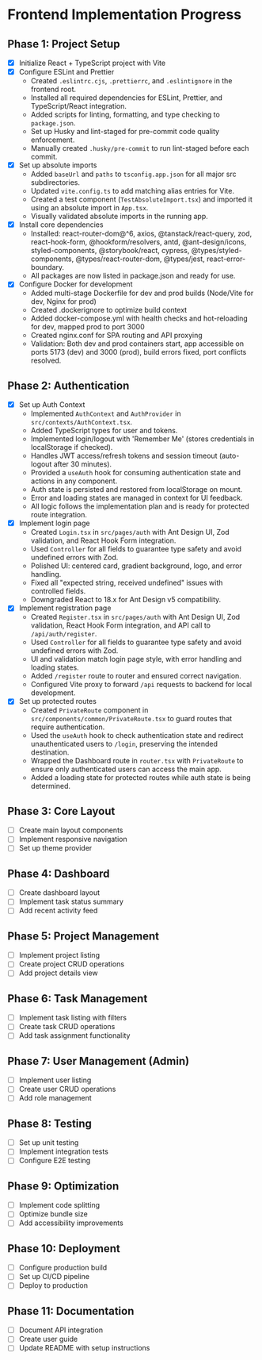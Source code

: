 # Frontend Implementation Progress

## Phase 1: Project Setup
- [x] Initialize React + TypeScript project with Vite
- [x] Configure ESLint and Prettier
  - Created `.eslintrc.cjs`, `.prettierrc`, and `.eslintignore` in the frontend root.
  - Installed all required dependencies for ESLint, Prettier, and TypeScript/React integration.
  - Added scripts for linting, formatting, and type checking to `package.json`.
  - Set up Husky and lint-staged for pre-commit code quality enforcement.
  - Manually created `.husky/pre-commit` to run lint-staged before each commit.
- [x] Set up absolute imports
  - Added `baseUrl` and `paths` to `tsconfig.app.json` for all major src subdirectories.
  - Updated `vite.config.ts` to add matching alias entries for Vite.
  - Created a test component (`TestAbsoluteImport.tsx`) and imported it using an absolute import in `App.tsx`.
  - Visually validated absolute imports in the running app.
- [x] Install core dependencies
  - Installed: react-router-dom@^6, axios, @tanstack/react-query, zod, react-hook-form, @hookform/resolvers, antd, @ant-design/icons, styled-components, @storybook/react, cypress, @types/styled-components, @types/react-router-dom, @types/jest, react-error-boundary.
  - All packages are now listed in package.json and ready for use.
- [x] Configure Docker for development
  - Added multi-stage Dockerfile for dev and prod builds (Node/Vite for dev, Nginx for prod)
  - Created .dockerignore to optimize build context
  - Added docker-compose.yml with health checks and hot-reloading for dev, mapped prod to port 3000
  - Created nginx.conf for SPA routing and API proxying
  - Validation: Both dev and prod containers start, app accessible on ports 5173 (dev) and 3000 (prod), build errors fixed, port conflicts resolved.

## Phase 2: Authentication
- [x] Set up Auth Context
  - Implemented `AuthContext` and `AuthProvider` in `src/contexts/AuthContext.tsx`.
  - Added TypeScript types for user and tokens.
  - Implemented login/logout with 'Remember Me' (stores credentials in localStorage if checked).
  - Handles JWT access/refresh tokens and session timeout (auto-logout after 30 minutes).
  - Provided a `useAuth` hook for consuming authentication state and actions in any component.
  - Auth state is persisted and restored from localStorage on mount.
  - Error and loading states are managed in context for UI feedback.
  - All logic follows the implementation plan and is ready for protected route integration.
- [x] Implement login page
  - Created `Login.tsx` in `src/pages/auth` with Ant Design UI, Zod validation, and React Hook Form integration.
  - Used `Controller` for all fields to guarantee type safety and avoid undefined errors with Zod.
  - Polished UI: centered card, gradient background, logo, and error handling.
  - Fixed all "expected string, received undefined" issues with controlled fields.
  - Downgraded React to 18.x for Ant Design v5 compatibility.
- [x] Implement registration page
  - Created `Register.tsx` in `src/pages/auth` with Ant Design UI, Zod validation, React Hook Form integration, and API call to `/api/auth/register`.
  - Used `Controller` for all fields to guarantee type safety and avoid undefined errors with Zod.
  - UI and validation match login page style, with error handling and loading states.
  - Added `/register` route to router and ensured correct navigation.
  - Configured Vite proxy to forward `/api` requests to backend for local development.
- [x] Set up protected routes
  - Created `PrivateRoute` component in `src/components/common/PrivateRoute.tsx` to guard routes that require authentication.
  - Used the `useAuth` hook to check authentication state and redirect unauthenticated users to `/login`, preserving the intended destination.
  - Wrapped the Dashboard route in `router.tsx` with `PrivateRoute` to ensure only authenticated users can access the main app.
  - Added a loading state for protected routes while auth state is being determined.
## Phase 3: Core Layout
- [ ] Create main layout components
- [ ] Implement responsive navigation
- [ ] Set up theme provider

## Phase 4: Dashboard
- [ ] Create dashboard layout
- [ ] Implement task status summary
- [ ] Add recent activity feed

## Phase 5: Project Management
- [ ] Implement project listing
- [ ] Create project CRUD operations
- [ ] Add project details view

## Phase 6: Task Management
- [ ] Implement task listing with filters
- [ ] Create task CRUD operations
- [ ] Add task assignment functionality

## Phase 7: User Management (Admin)
- [ ] Implement user listing
- [ ] Create user CRUD operations
- [ ] Add role management

## Phase 8: Testing
- [ ] Set up unit testing
- [ ] Implement integration tests
- [ ] Configure E2E testing

## Phase 9: Optimization
- [ ] Implement code splitting
- [ ] Optimize bundle size
- [ ] Add accessibility improvements

## Phase 10: Deployment
- [ ] Configure production build
- [ ] Set up CI/CD pipeline
- [ ] Deploy to production

## Phase 11: Documentation
- [ ] Document API integration
- [ ] Create user guide
- [ ] Update README with setup instructions
